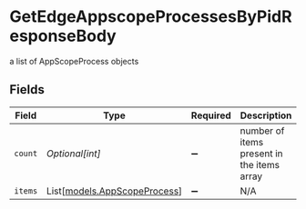 # GetEdgeAppscopeProcessesByPidResponseBody

a list of AppScopeProcess objects


## Fields

| Field                                                        | Type                                                         | Required                                                     | Description                                                  |
| ------------------------------------------------------------ | ------------------------------------------------------------ | ------------------------------------------------------------ | ------------------------------------------------------------ |
| `count`                                                      | *Optional[int]*                                              | :heavy_minus_sign:                                           | number of items present in the items array                   |
| `items`                                                      | List[[models.AppScopeProcess](../models/appscopeprocess.md)] | :heavy_minus_sign:                                           | N/A                                                          |